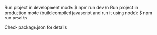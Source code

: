 Run project in development mode: $ npm run dev \n
Run project in production mode (build compiled javascript and run it using node): $ npm run prod \n

Check package.json for details
